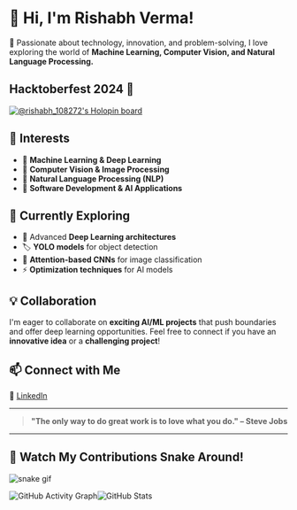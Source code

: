 # 👋 Hi, I'm Rishabh Verma!  

🚀 Passionate about technology, innovation, and problem-solving, I love exploring the world of **Machine Learning, Computer Vision, and Natural Language Processing.**  

## Hacktoberfest 2024 🚀
[![@rishabh_108272's Holopin board](https://holopin.me/rishabh_108272)](https://holopin.io/@rishabh_108272)

## 👀 Interests  
- 🔹 **Machine Learning & Deep Learning**  
- 🔹 **Computer Vision & Image Processing**  
- 🔹 **Natural Language Processing (NLP)**  
- 🔹 **Software Development & AI Applications**  

## 🌱 Currently Exploring  
- 🚀 Advanced **Deep Learning architectures**  
- 🏷️ **YOLO models** for object detection  
- 🎯 **Attention-based CNNs** for image classification  
- ⚡ **Optimization techniques** for AI models  

## 💡 Collaboration  
I'm eager to collaborate on **exciting AI/ML projects** that push boundaries and offer deep learning opportunities. Feel free to connect if you have an **innovative idea** or a **challenging project**!  

## 📫 Connect with Me  
🔗 [LinkedIn](https://www.linkedin.com/in/rishabh-verma-875214247/)  

---  
> **"The only way to do great work is to love what you do." – Steve Jobs**  
---  
## 🐍 Watch My Contributions Snake Around!
![snake gif](https://github.com/rishabh-108272/rishabh-108272/github-contribution-grid-snake-dark.svg)

![GitHub Activity Graph](https://github-readme-activity-graph.vercel.app/graph?username=rishabh-108272&theme=react-dark&hide_border=true&area=true)![GitHub Stats](https://github-readme-stats.vercel.app/api?username=rishabh-108272&show_icons=true&theme=tokyonight)

